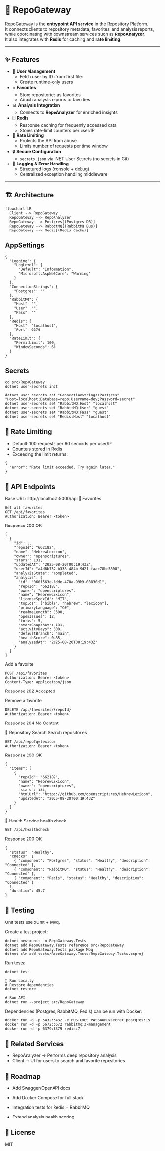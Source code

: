 # 📡 RepoGateway

RepoGateway is the **entrypoint API service** in the Repository Platform.  
It connects clients to repository metadata, favorites, and analysis reports, while coordinating with downstream services such as **RepoAnalyzer**.  
It also integrates with **Redis** for caching and **rate limiting**.

---

## ✨ Features

- 👤 **User Management**
  - Fetch user by ID (from first file)
  - Create runtime-only users
- ⭐ **Favorites**
  - Store repositories as favorites
  - Attach analysis reports to favorites
- 📊 **Analysis Integration**
  - Connects to **RepoAnalyzer** for enriched insights
- 🗄️ **Redis**
  - Response caching for frequently accessed data
  - Stores rate-limit counters per user/IP
- 🚦 **Rate Limiting**
  - Protects the API from abuse
  - Limits number of requests per time window
- 🔒 **Secure Configuration**
  - `secrets.json` via .NET User Secrets (no secrets in Git)
- 📝 **Logging & Error Handling**
  - Structured logs (console + debug)
  - Centralized exception handling middleware

---

## 🏗 Architecture

```
flowchart LR
  Client --> RepoGateway
  RepoGateway --> RepoAnalyzer
  RepoGateway --> Postgres[(Postgres DB)]
  RepoGateway --> RabbitMQ[(RabbitMQ Bus)]
  RepoGateway --> Redis[(Redis Cache)]
```

## AppSettings
```
{
  "Logging": {
    "LogLevel": {
      "Default": "Information",
      "Microsoft.AspNetCore": "Warning"
    }
  },
  "ConnectionStrings": {
    "Postgres": ""
  },
  "RabbitMQ": {
    "Host": "",
    "User": "",
    "Pass": ""
  },
  "Redis": {
    "Host": "localhost",
    "Port": 6379
  },
  "RateLimit": {
    "PermitLimit": 100,
    "WindowSeconds": 60
  }
}
```

## Secrets
```
cd src/RepoGateway
dotnet user-secrets init

dotnet user-secrets set "ConnectionStrings:Postgres" "Host=localhost;Database=repo;Username=dev;Password=secret"
dotnet user-secrets set "RabbitMQ:Host" "localhost"
dotnet user-secrets set "RabbitMQ:User" "guest"
dotnet user-secrets set "RabbitMQ:Pass" "guest"
dotnet user-secrets set "Redis:Host" "localhost"
```

## 🚦 Rate Limiting

- Default: 100 requests per 60 seconds per user/IP
- Counters stored in Redis
- Exceeding the limit returns:
```
{
  "error": "Rate limit exceeded. Try again later."
}
```

## 📑 API Endpoints
Base URL: http://localhost:5000/api
🔹 Favorites
```
Get all favorites
GET /api/favorites
Authorization: Bearer <token>
```

Response 200 OK
```
[
  {
    "id": 1,
    "repoId": "662182",
    "name": "HebrewLexicon",
    "owner": "openscriptures",
    "stars": 131,
    "updatedAt": "2025-08-20T00:19:43Z",
    "userId": "a4d6b752-b338-484b-9d21-faac78bd8808",
    "analysisState": "completed",
    "analysis": {
      "id": "060f563e-0dde-470a-99b9-08830d1",
      "repoId": "662182",
      "owner": "openscriptures",
      "name": "HebrewLexicon",
      "licenseSpdxId": "MIT",
      "topics": ["bible", "hebrew", "lexicon"],
      "primaryLanguage": "C#",
      "readmeLength": 1500,
      "openIssues": 12,
      "forks": 5,
      "starsSnapshot": 131,
      "activityDays": 300,
      "defaultBranch": "main",
      "healthScore": 0.85,
      "analyzedAt": "2025-08-20T00:19:43Z"
    }
  }
]
```
Add a favorite
```
POST /api/favorites
Authorization: Bearer <token>
Content-Type: application/json
```
Response 202 Accepted

Remove a favorite
```
DELETE /api/favorites/{repoId}
Authorization: Bearer <token>
```
Response 204 No Content

🔹 Repository Search
Search repositories
```
GET /api/repo?q=lexicon
Authorization: Bearer <token>
```
Response 200 OK
```
{
  "items": [
    {
      "repoId": "662182",
      "name": "HebrewLexicon",
      "owner": "openscriptures",
      "stars": 131,
      "htmlUrl": "https://github.com/openscriptures/HebrewLexicon",
      "updatedAt": "2025-08-20T00:19:43Z"
    }
  ]
}
```

🔹 Health
Service health check
```
GET /api/healthcheck
```
Response 200 OK
```
{
  "status": "Healthy",
  "checks": [
    { "component": "Postgres", "status": "Healthy", "description": "Connected" },
    { "component": "RabbitMQ", "status": "Healthy", "description": "Connected" },
    { "component": "Redis", "status": "Healthy", "description": "Connected" }
  ],
  "duration": 45.7
}
```

## 🧪 Testing

Unit tests use xUnit + Moq.

Create a test project:
```
dotnet new xunit -n RepoGateway.Tests
dotnet add RepoGateway.Tests reference src/RepoGateway
dotnet add RepoGateway.Tests package Moq
dotnet sln add tests/RepoGateway.Tests/RepoGateway.Tests.csproj
```

Run tests:
```
dotnet test

🚀 Run Locally
# Restore dependencies
dotnet restore

# Run API
dotnet run --project src/RepoGateway
```

Dependencies (Postgres, RabbitMQ, Redis) can be run with Docker:
```
docker run -d -p 5432:5432 -e POSTGRES_PASSWORD=secret postgres:15
docker run -d -p 5672:5672 rabbitmq:3-management
docker run -d -p 6379:6379 redis:7
```
## 🧩 Related Services

- RepoAnalyzer → Performs deep repository analysis
- Client → UI for users to search and favorite repositories

## 📌 Roadmap

- Add Swagger/OpenAPI docs

- Add Docker Compose for full stack

- Integration tests for Redis + RabbitMQ

- Extend analysis health scoring

## 📜 License

MIT
